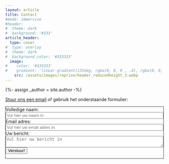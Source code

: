 ```yaml
---
layout: article
title: Contact
#mode: immersive
#header:
#  theme: dark
#  background: '#333'
article_header:
  type: cover
#  type: overlay
#  theme: dark
#  background_color: '#333333'
  image:
#    color: '#333333'
#    gradient: 'linear-gradient(135deg, rgba(0, 0, 0 , .4), rgba(0, 0, 0, .4))'
    src: /assets/images/reprise/header_reducedheight_3.webp
---
```


{%- assign _author = site.author -%}

<a href="mailto:{{ _author.email | encode_email }}" title="Mail ons">Stuur ons een email</a>
of gebruik het onderstaande formulier:

<div class="grid cell cell--auto" style="border:1px solid #333">
<div class="m-3" style="width: 100%">
<form action="https://getform.io/f/fb6a5741-d908-4c57-b773-ec7dee24b330" method="POST"  style="width: 100%">
  <div class="form-group mt-4 mb-4">
    <div>
      <label for="inputName">Volledige naam:</label>
    </div>
    <div style="width: 100%">
      <input type="text" style="width: 100%" name="name" class="form-control" id="inputName" placeholder="Vul hier uw naam in" required="required">
    </div>
  </div>
  <div class="form-group mt-4 mb-4">
    <label for="inputEmail" required="required">Email adres:</label>
    <div>
    <input type="email" name="email"
      class="form-control" style="width: 100%" id="inputEmail" aria-describedby="emailHelp" placeholder="Vul hier uw email adres in">
    </div>
  </div>
  <div class="form-group mt-4 mb-4">
    <label for="inputMessage" required="required">Uw bericht:</label>
    <div>
    <textarea type="text" name="message" style="width: 100%"
      class="form-control" id="inputMessage" placeholder="Vul hier uw bericht in"></textarea>
    </div>
  </div>
  <!-- add hidden Honeypot input to prevent spams -->
  <input type="hidden" name="_gotcha" style="display:none !important">
  <button class="button button--primary button--rounded button--lg" type="submit">Verstuur!</button>
</form>
</div>
</div>
